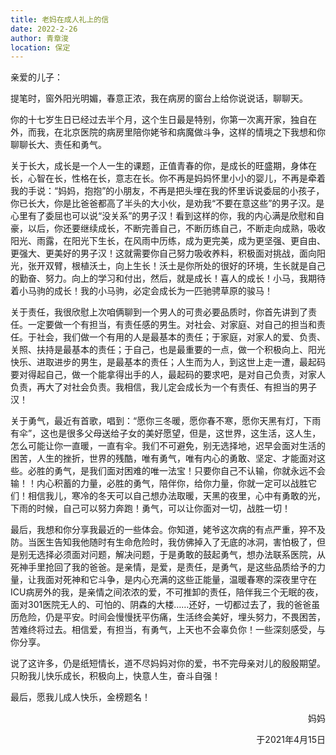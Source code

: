 ```yaml
---
title: 老妈在成人礼上的信
date: 2022-2-26
author: 青章浚
location: 保定
---
```


亲爱的儿子：

提笔时，窗外阳光明媚，春意正浓，我在病房的窗台上给你说说话，聊聊天。

你的十七岁生日已经过去半个月，这个生日最是特别，你第一次离开家，独自在外，而我，在北京医院的病房里陪你姥爷和病魔做斗争，这样的情境之下我想和你聊聊长大、责任和勇气。

关于长大，成长是一个人一生的课题，正值青春的你，是成长的旺盛期，身体在长，心智在长，性格在长，意志在长。你不再是妈妈怀里小小的婴儿，不再是牵着我的手说：“妈妈，抱抱”的小朋友，不再是把头埋在我的怀里诉说委屈的小孩子，你已长大，你是比爸爸都高了半头的大小伙，是劝我“不要在意这些”的男子汉。是心里有了委屈也可以说“没关系”的男子汉！看到这样的你，我的内心满是欣慰和自豪，以后，你还要继续成长，不断完善自己，不断历练自己，不断走向成熟，吸收阳光、雨露，在阳光下生长，在风雨中历练，成为更完美，成为更坚强、更自由、更强大、更美好的男子汉！这就需要你自己努力吸收养料，积极面对挑战，面向阳光，张开双臂，根植沃土，向上生长！沃土是你所处的很好的环境，生长就是自己的勤奋、努力。向上的学习和付出，然后，就是成长！喜人的成长！小马，我期待着小马驹的成长！我的小马驹，必定会成长为一匹驰骋草原的骏马！

关于责任，我很欣慰上次咱俩聊到一个男人的可贵必要品质时，你首先讲到了责任。一定要做一个有担当，有责任感的男生。对社会、对家庭、对自己的担当和责任。于社会，我们做一个有用的人是最基本的责任；于家庭，对家人的爱、负责、关照、扶持是最基本的责任；于自己，也是最重要的一点，做一个积极向上、阳光快乐、进取进步的男生，是最基本的责任；人生而为人，到这世上走一遭，最起码要对得起自己，做一个能拿得出手的人，最起码的要求吧，是对自己负责，对家人负责，再大了对社会负责。我相信，我儿定会成长为一个有责任、有担当的男子汉！

关于勇气，最近有首歌，唱到：“愿你三冬暖，愿你春不寒，愿你天黑有灯，下雨有伞”，这也是很多父母送给子女的美好愿望，但是，这世界，这生活，这人生，怎么可能让你一直暖，一直有伞。我们不可避免，别无选择地，迟早会面对生活的困苦，人生的挫折，世界的残酷，唯有勇气，唯有内心的勇敢、坚定、才能面对这些。必胜的勇气，是我们面对困难的唯一法宝！只要你自己不认输，你就永远不会输！！内心积蓄的力量，必胜的勇气，陪伴你，给你力量，你就一定可以战胜它们！相信我儿，寒冷的冬天可以自己想办法取暖，天黑的夜里，心中有勇敢的光，下雨的时候，自己可以努力奔跑！勇气，可以让你面对一切，战胜一切！

最后，我想和你分享我最近的一些体会。你知道，姥爷这次病的有点严重，猝不及防。当医生告知我他随时有生命危险时，我仿佛掉入了无底的冰洞，害怕极了，但是别无选择必须面对问题，解决问题，于是勇敢的鼓起勇气，想办法联系医院，从死神手里抢回了我的爸爸。是亲情，是爱，是责任，是勇气，是这些品质给予的力量，让我面对死神和它斗争，是内心充满的这些正能量，温暖春寒的深夜里守在ICU病房外的我，是亲情之间浓浓的爱，不可推卸的责任，陪伴我三个无眠的夜，面对301医院无人的、可怕的、阴森的大楼……还好，一切都过去了，我的爸爸虽历危险，仍是平安。时间会慢慢抚平伤痛，生活终会美好，埋头努力，不畏困苦，苦难终将过去。相信爱，有担当，有勇气，上天也不会辜负你！一些深刻感受，与你分享。

说了这许多，仍是纸短情长，道不尽妈妈对你的爱，书不完母亲对儿的殷殷期望。只盼我儿快乐成长，积极向上，快意人生，奋斗自强！

最后，愿我儿成人快乐，金榜题名！

<p style="text-align:right">妈妈</p>

<p style="text-align:right">于2021年4月15日</p>
